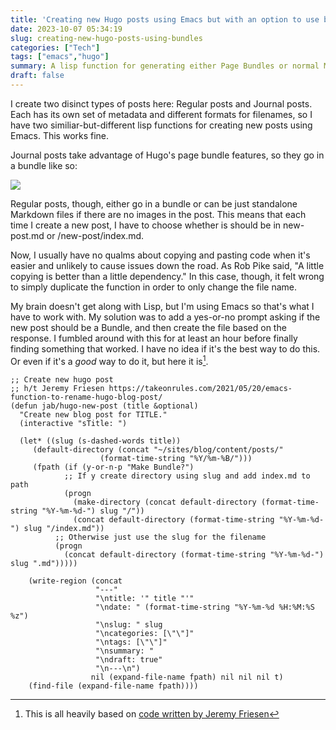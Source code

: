```yaml
---
title: 'Creating new Hugo posts using Emacs but with an option to use bundles'
date: 2023-10-07 05:34:19
slug: creating-new-hugo-posts-using-bundles
categories: ["Tech"]
tags: ["emacs","hugo"]
summary: A lisp function for generating either Page Bundles or normal Markdown files when creating new Hugo posts.
draft: false
---
```


I create two disinct types of posts here: Regular posts and Journal posts. Each has its own set of metadata and different formats for filenames, so I have two similiar-but-different lisp functions for creating new posts using Emacs. This works fine.

Journal posts take advantage of Hugo's page bundle features, so they go in a bundle like so:

![](/img/2023/2023-10-07-tree.png)

Regular posts, though, either go in a bundle or can be just standalone Markdown files if there are no images in the post. This means that each time I create a new post, I have to choose whether is should be in new-post.md or /new-post/index.md.

Now, I usually have no qualms about copying and pasting code when it's easier and unlikely to cause issues down the road. As Rob Pike said, "A little copying is better than a little dependency." In this case, though, it felt wrong to simply duplicate the function in order to only change the file name.

My brain doesn't get along with Lisp, but I'm using Emacs so that's what I have to work with. My solution was to add a yes-or-no prompt asking if the new post should be a Bundle, and then create the file based on the response. I fumbled around with this for at least an hour before finally finding something that worked. I have no idea if it's the best way to do this. Or even if it's a _good_ way to do it, but here it is[^tor].

```elisp
;; Create new hugo post
;; h/t Jeremy Friesen https://takeonrules.com/2021/05/20/emacs-function-to-rename-hugo-blog-post/
(defun jab/hugo-new-post (title &optional)
  "Create new blog post for TITLE."
  (interactive "sTitle: ")

  (let* ((slug (s-dashed-words title))
	 (default-directory (concat "~/sites/blog/content/posts/"
				    (format-time-string "%Y/%m-%B/")))
	 (fpath (if (y-or-n-p "Make Bundle?")
		    ;; If y create directory using slug and add index.md to path
		    (progn
		      (make-directory (concat default-directory (format-time-string "%Y-%m-%d-") slug "/"))
		      (concat default-directory (format-time-string "%Y-%m-%d-") slug "/index.md"))
		  ;; Otherwise just use the slug for the filename
		  (progn
		    (concat default-directory (format-time-string "%Y-%m-%d-") slug ".md")))))

    (write-region (concat
                   "---"
                   "\ntitle: '" title "'"
                   "\ndate: " (format-time-string "%Y-%m-%d %H:%M:%S %z")
                   "\nslug: " slug
                   "\ncategories: [\"\"]"
                   "\ntags: [\"\"]"
                   "\nsummary: "
                   "\ndraft: true"
                   "\n---\n")
                  nil (expand-file-name fpath) nil nil nil t)
    (find-file (expand-file-name fpath))))
```


[^tor]: This is all heavily based on [code written by Jeremy Friesen](https://takeonrules.com/2021/05/20/emacs-function-to-rename-hugo-blog-post/)
